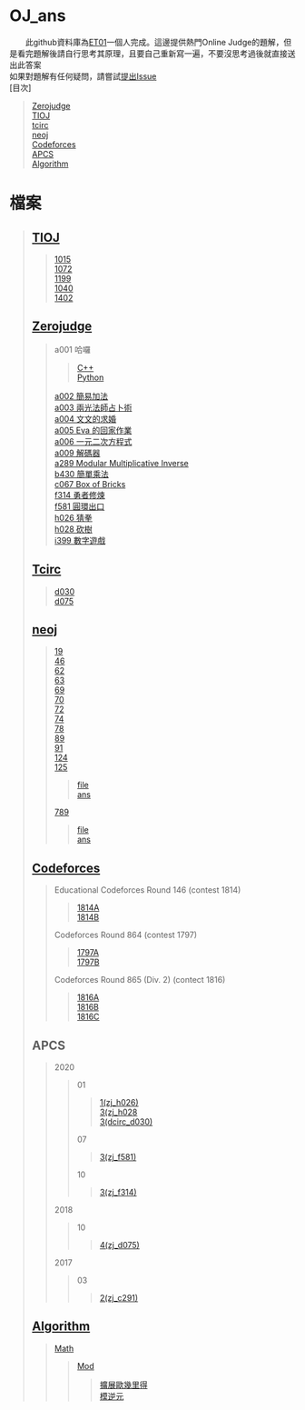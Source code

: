 # OJ_ans
　　此github資料庫為[ET01](../../../)一個人完成。這邊提供熱門Online Judge的題解，但是看完題解後請自行思考其原理，且要自己重新寫一遍，不要沒思考過後就直接送出此答案<br>
如果對題解有任何疑問，請嘗試[提出Issue](../../../oj_ans/issues/new/choose)<br>
[目次]
> [Zerojudge](#zerojudge)\
> [TIOJ](#tioj)\
> [tcirc](#tcirc)\
> [neoj](#neoj)\
> [Codeforces](#codeforces)\
> [APCS](#apcs)\
> [Algorithm](#algorithm)
>
# 檔案
> ## [TIOJ](/tioj)
>>[1015](/tioj/tioj_1015.cpp)\
>>[1072](/tioj/tioj_1072.cpp)\
>>[1199](/tioj/tioj_1199.cpp)\
>>[1040](/tioj/tioj_1040.cpp)\
>>[1402](/tioj/tioj_1402.cpp)
>>
> ## [Zerojudge](/zerojudge)
>> a001 哈囉
>>> [C++](/zerojudge/zj_a001.cpp)\
>>> [Python](/zerojudge/zj_a001.py)
>>>
>> [a002 簡易加法](/zerojudge/zj_a002.cpp)\
>> [a003 兩光法師占卜術](/zerojudge/zj_a003.cpp)\
>> [a004 文文的求婚](/zerojudge/zj_a004.cpp)\
>> [a005 Eva 的回家作業](/zerojudge/zj_a005.cpp)\
>> [a006 一元二次方程式](/zerojudge/zj_a006.cpp)\
>> [a009 解碼器](/zerojudge/zj_a009.cpp)\
>> [a289 Modular Multiplicative Inverse](/zerojudge/zj_a289.cpp)\
>> [b430 簡單乘法](/zerojudge/zj_b430.cpp)\
>> [c067 Box of Bricks](/zerojudge/zj_c067.cpp)\
>> [f314 勇者修煉](/zerojudge/zj_f314.cpp)\
>> [f581 圓環出口](/zerojudge/zj_f581.cpp)\
>> [h026 猜拳](/zerojudge/zj_h026.cpp)\
>> [h028 砍樹](/zerojudge/zj_h028.cpp)\
>> [i399 數字遊戲 ](/zerojudge/zj_h028.cpp)
>>
> ## [Tcirc](/tcirc)
>> [d030](/tcirc/tcirc_d030.cpp)\
>> [d075](/tcirc/tcirc_d075.cpp)
>>
> ## [neoj](/neoj)
>> [19](/neoj/neoj_19.cpp)\
>> [46](/neoj/neoj_46.cpp)\
>> [62](/neoj/neoj_62.cpp)\
>> [63](/neoj/neoj_63.cpp)\
>> [69](/neoj/neoj_69.cpp)\
>> [70](/neoj/neoj_70.cpp)\
>> [72](/neoj/neoj_72.cpp)\
>> [74](/neoj/neoj_74.cpp)\
>> [78](/neoj/neoj_78.cpp)\
>> [89](/neoj/neoj_89.cpp)\
>> [91](/neoj/neoj_91.cpp)\
>> [124](/neoj/neoj_124.cpp)\
>> [125](/neoj/neoj_125/)
>>> [file](/neoj/neoj_125/neoj_125.cpp)\
>>> [ans](/neoj/neoj_125/neoj_125.md)
>>>
>> [789](/neoj/neoj_789/)
>>> [file](/neoj/neoj_125/neoj_789.cpp)\
>>> [ans](/neoj/neoj_125/neoj_789.md)
>>>
>>
> ## [Codeforces](/codeforces/)
>> Educational Codeforces Round 146 (contest 1814)
>>> [1814A](/codeforces/cf_1814A.cpp)\
>>> [1814B](/codeforces/cf_1814B.cpp)
>>>
>> Codeforces Round 864 (contest 1797)
>>> [1797A](/codeforces/cf_1797A.cpp)\
>>> [1797B](/codeforces/cf_1797B.cpp)
>>> 
>> Codeforces Round 865 (Div. 2) (contect 1816)
>>> [1816A](codeforces/cf_1816A.cpp)\
>>> [1816B](codeforces/cf_1816B.cpp)\
>>> [1816C](codeforces/cf_1816C.cpp)
>>>
> ## APCS
>> 2020
>>> 01
>>>> [1(zj_h026)](/zerojudge/zj_h026.cpp)\
>>>> [3(zj_h028](/zerojudge/zj_h028.cpp)\
>>>> [3(dcirc_d030)](/tcirc/tcirc_d030.cpp)
>>>>
>>> 07
>>>> [3(zj_f581)](/zerojudge/zj_f581.cpp)
>>>>
>>> 10
>>>> [3(zj_f314)](/zerojudge/zj_f314.cpp)
>>>>
>> 2018
>>> 10
>>>> [4(zj_d075)](/zerojudge/zj_d075.cpp)
>>>>
>> 2017
>>> 03
>>>> [2(zj_c291)](/zerojudge/zj_c291.cpp)
>>>>
> ## [Algorithm](/Algorithm)
>> [Math](/Algorithm/math/)
>>> [Mod](/Algorithm/math/mod/)
>>>> [擴展歐幾里得](/Algorithm/math/Extended_Euclidean.cpp)\
>>>> [模逆元](/Algorithm/math/mod/Modular_multiplicative_inverse.cpp)
